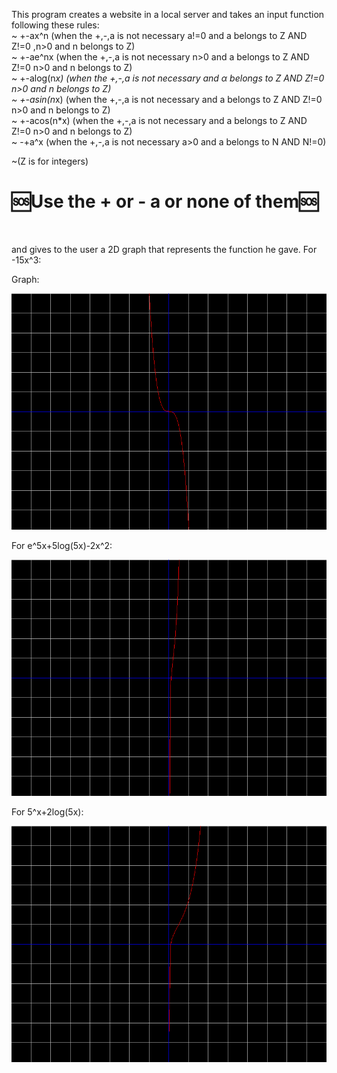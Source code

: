 This program creates a website in a local server and takes an input function following these rules:<br>
~ +-ax^n (when the +,-,a is not necessary a!=0 and a belongs to Z AND Z!=0 ,n>0 and n belongs to Z)
<br>
~ +-ae^nx (when the +,-,a is not necessary n>0 and a belongs to Z AND Z!=0 n>0 and n belongs to Z)
<br>
~ +-alog(n*x) (when the +,-,a is not necessary and α belongs to Z AND Z!=0 n>0 and n belongs to Z)
<br>
~ +-asin(n*x) (when the +,-,a is not necessary and a belongs to Z AND Z!=0 n>0 and n belongs to Z) 
<br>
~ +-acos(n*x) (when the +,-,a is not necessary and a belongs to Z AND Z!=0 n>0 and n belongs to Z)
<br>
~ -+a^x (when the +,-,a is not necessary a>0 and a belongs to N AND N!=0)
<br>

~(Z is for integers)

# 🆘Use the + or - a or none of them🆘
<br>


and gives to the user a 2D graph that represents the function he gave. 
For -15x^3: 

Graph:

![Something_Went_Wrong](Examples/output.png)


For e^5x+5log(5x)-2x^2:

![Something_Went_Wrong](Examples/output2.png)

For 5^x+2log(5x):


![Something_Went_Wrong](Examples/output3.png)

